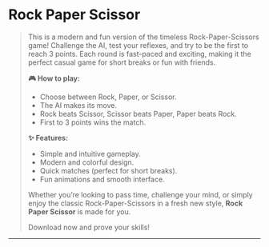 # Rock Paper Scissor

> This is a modern and fun version of the timeless Rock-Paper-Scissors game!
> Challenge the AI, test your reflexes, and try to be the first to reach 3 points. Each round is fast-paced and exciting, making it the perfect casual game for short breaks or fun with friends.
>
> **🎮 How to play:**
>
> * Choose between Rock, Paper, or Scissor.
> * The AI makes its move.
> * Rock beats Scissor, Scissor beats Paper, Paper beats Rock.
> * First to 3 points wins the match.
>
> **✨ Features:**
>
> * Simple and intuitive gameplay.
> * Modern and colorful design.
> * Quick matches (perfect for short breaks).
> * Fun animations and smooth interface.
>
> Whether you’re looking to pass time, challenge your mind, or simply enjoy the classic Rock-Paper-Scissors in a fresh new style, **Rock Paper Scissor** is made for you.
>
> Download now and prove your skills!

---
